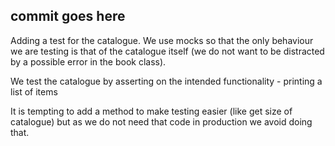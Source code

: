 
## commit goes here

Adding a test for the catalogue.
We use mocks so that the only behaviour we
are testing is that of the catalogue itself
(we do not want to be distracted by a possible
error in the book class).

We test the catalogue by asserting on
the intended functionality - printing a list of items

It is tempting to add a method to make testing
easier (like get size of catalogue) but as we
do not need that code in production we avoid doing
that.

